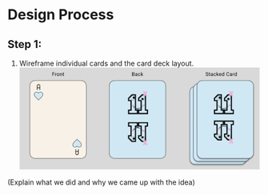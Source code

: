 # Design Process
## Step 1: 
1. Wireframe individual cards and the card deck layout.
![image of card's front, back and stacked](/Design%20Team/photos/cardView.png)


(Explain what we did and why we came up with the idea)